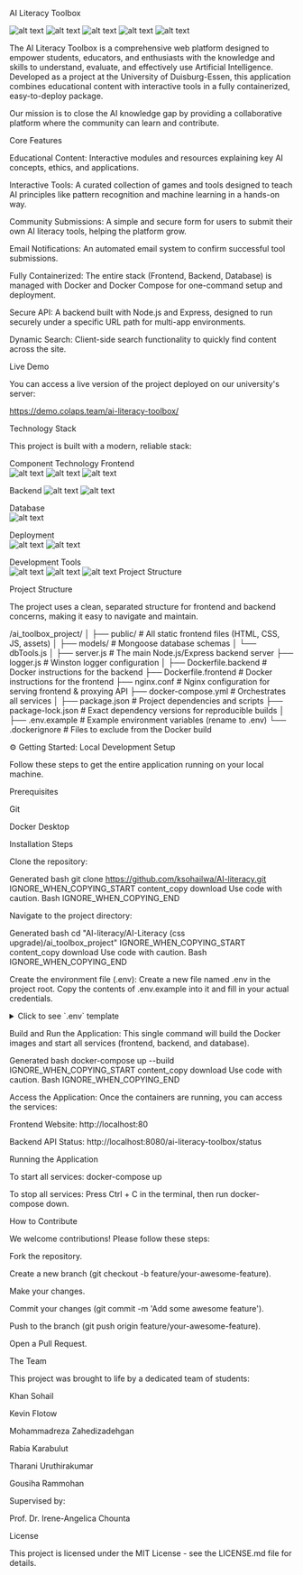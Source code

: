 AI Literacy Toolbox 

![alt text](https://img.shields.io/badge/License-MIT-blue.svg)
![alt text](https://img.shields.io/badge/build-passing-brightgreen.svg)
![alt text](https://img.shields.io/badge/Docker-Powered-blue?logo=docker)
![alt text](https://img.shields.io/badge/Node.js-Backend-green?logo=nodedotjs)
![alt text](https://img.shields.io/badge/Nginx-Frontend-darkgreen?logo=nginx)

The AI Literacy Toolbox is a comprehensive web platform designed to empower students, educators, and enthusiasts with the knowledge and skills to understand, evaluate, and effectively use Artificial Intelligence. Developed as a project at the University of Duisburg-Essen, this application combines educational content with interactive tools in a fully containerized, easy-to-deploy package.

Our mission is to close the AI knowledge gap by providing a collaborative platform where the community can learn and contribute.

Core Features

Educational Content: Interactive modules and resources explaining key AI concepts, ethics, and applications.

Interactive Tools: A curated collection of games and tools designed to teach AI principles like pattern recognition and machine learning in a hands-on way.

Community Submissions: A simple and secure form for users to submit their own AI literacy tools, helping the platform grow.

Email Notifications: An automated email system to confirm successful tool submissions.

Fully Containerized: The entire stack (Frontend, Backend, Database) is managed with Docker and Docker Compose for one-command setup and deployment.

Secure API: A backend built with Node.js and Express, designed to run securely under a specific URL path for multi-app environments.

Dynamic Search: Client-side search functionality to quickly find content across the site.

Live Demo

You can access a live version of the project deployed on our university's server:

https://demo.colaps.team/ai-literacy-toolbox/

Technology Stack

This project is built with a modern, reliable stack:

Component	Technology
Frontend	
![alt text](https://img.shields.io/badge/-HTML5-E34F26?logo=html5&logoColor=white)
![alt text](https://img.shields.io/badge/-CSS3-1572B6?logo=css3&logoColor=white)
![alt text](https://img.shields.io/badge/-JavaScript-F7DF1E?logo=javascript&logoColor=black)

Backend	
![alt text](https://img.shields.io/badge/-Node.js-339933?logo=nodedotjs&logoColor=white)
![alt text](https://img.shields.io/badge/-Express.js-000000?logo=express&logoColor=white)

Database	
![alt text](https://img.shields.io/badge/-MongoDB-47A248?logo=mongodb&logoColor=white)

Deployment	
![alt text](https://img.shields.io/badge/-Docker-2496ED?logo=docker&logoColor=white)
![alt text](https://img.shields.io/badge/-Nginx-269539?logo=nginx&logoColor=white)

Development Tools	
![alt text](https://img.shields.io/badge/-ESLint-4B32C3?logo=eslint&logoColor=white)
![alt text](https://img.shields.io/badge/-Prettier-F7B93E?logo=prettier&logoColor=black)
![alt text](https://img.shields.io/badge/-Jest-C21325?logo=jest&logoColor=white)
 Project Structure

Project Structure

The project uses a clean, separated structure for frontend and backend concerns, making it easy to navigate and maintain.



 /ai_toolbox_project/
    │
    ├──  public/                # All static frontend files (HTML, CSS, JS, assets)
    │
    ├──  models/                # Mongoose database schemas
    │   └──  dbTools.js
    │
    ├──  server.js              # The main Node.js/Express backend server
    ├──  logger.js              # Winston logger configuration
    │
    ├──  Dockerfile.backend     # Docker instructions for the backend
    ├──  Dockerfile.frontend    # Docker instructions for the frontend
    ├──  nginx.conf             # Nginx configuration for serving frontend & proxying API
    ├──  docker-compose.yml     # Orchestrates all services
    │
    ├──  package.json           # Project dependencies and scripts
    ├──  package-lock.json      # Exact dependency versions for reproducible builds
    │
    ├──  .env.example          # Example environment variables (rename to .env)
    └──  .dockerignore          # Files to exclude from the Docker build

⚙️ Getting Started: Local Development Setup

Follow these steps to get the entire application running on your local machine.

Prerequisites

Git

Docker Desktop

Installation Steps

Clone the repository:

Generated bash
git clone https://github.com/ksohailwa/AI-literacy.git
IGNORE_WHEN_COPYING_START
content_copy
download
Use code with caution.
Bash
IGNORE_WHEN_COPYING_END

Navigate to the project directory:

Generated bash
cd "AI-literacy/AI-Literacy (css upgrade)/ai_toolbox_project"
IGNORE_WHEN_COPYING_START
content_copy
download
Use code with caution.
Bash
IGNORE_WHEN_COPYING_END

Create the environment file (.env):
Create a new file named .env in the project root. Copy the contents of .env.example into it and fill in your actual credentials.

<details>
<summary>Click to see `.env` template</summary>

Generated env
# --- Email Server (SMTP) Configuration ---
# WARNING: Use a Google App Password, not your main account password.
EMAIL_USER=your_email@gmail.com
EMAIL_PASS=your_16_character_app_password
SMTP_HOST=smtp.gmail.com
SMTP_PORT=587

# --- Database Configuration ---
# Use the Docker service name 'mongo', not 'localhost'.
MONGO_URI=mongodb://mongo:27017/AItoolboxes

# --- Application Server Port ---
# This is the internal port for the Node.js app.
PORT=8080
IGNORE_WHEN_COPYING_START
content_copy
download
Use code with caution.
Env
IGNORE_WHEN_COPYING_END
</details>


Build and Run the Application:
This single command will build the Docker images and start all services (frontend, backend, and database).

Generated bash
docker-compose up --build
IGNORE_WHEN_COPYING_START
content_copy
download
Use code with caution.
Bash
IGNORE_WHEN_COPYING_END

Access the Application:
Once the containers are running, you can access the services:

Frontend Website: http://localhost:80

Backend API Status: http://localhost:8080/ai-literacy-toolbox/status

 Running the Application

To start all services: docker-compose up

To stop all services: Press Ctrl + C in the terminal, then run docker-compose down.

 How to Contribute

We welcome contributions! Please follow these steps:

Fork the repository.

Create a new branch (git checkout -b feature/your-awesome-feature).

Make your changes.

Commit your changes (git commit -m 'Add some awesome feature').

Push to the branch (git push origin feature/your-awesome-feature).

Open a Pull Request.

 The Team

This project was brought to life by a dedicated team of students:

Khan Sohail

Kevin Flotow

Mohammadreza Zahedizadehgan

Rabia Karabulut

Tharani Uruthirakumar

Gousiha Rammohan

Supervised by:

Prof. Dr. Irene-Angelica Chounta

 License

This project is licensed under the MIT License - see the LICENSE.md file for details.
